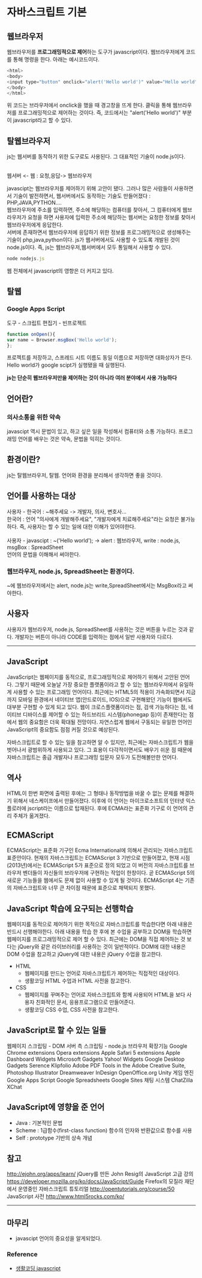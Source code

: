 # 자바스크립트 기본
## 웹브라우저
웹브라우저를 **프로그래밍적으로 제어**하는 도구가 javascript이다.
웹브라우저에게 코드를 통해 명령을 한다.
아래는 예시코드이다.

```js
<html>
<body>
<input type="button" onclick="alert('Hello world')" value="Hello world" />
</body>
</html>
```

위 코드는 브라우저에서 onclick을 했을 때 경고창을 뜨게 한다.
클릭을 통해 웹브라우저를 프로그래밍적으로 제어하는 것이다.
즉, 코드에서는 "alert('Hello world')" 부분이 javascript라고 할 수 있다.

## 탈웹브라우저
js는 웹서버를 동작하기 위한 도구로도 사용된다.
그 대표적인 기술이 node.js이다.

<br>
웹서버 <- 웹 : 요청,응답-> 웹브라우저
<br>

javascipt는 웹브라우저를 제어하기 위해 고안이 됐다.
그러나 많은 사람들이 사용하면서 기술이 발전하면서, 웹서버에서도 동작하는 기술도 만들어졌다 : PHP,JAVA,PYTHON....
<br>
웹브라우저에 주소를 입력하면, 주소에 해당하는 컴퓨터를 찾아서, 그 컴퓨터에게 웹브라우저가 요청을 하면 사용자에 입력한 주소에 해당하는 웹서버는 요청한 정보를 찾아서 웹브라우저에게 응답한다.
<br>
서버에 존재하면서 웹브라우저에 응답하기 위한 정보를 프로그래밍적으로 생성해주는 기술이 php,java,python이다.
js가 웹서버에서도 사용할 수 있도록 개발된 것이 node.js이다.
즉, js는 웹브라우저,웹서버에서 모두 통일해서 사용할 수 있다.

```js
node nodejs.js
```
웹 전체에서 javascript의 영향은 더 커지고 있다.

## 탈웹
### Google Apps Script
도구 - 스크립트 편집기 - 빈프로젝트
<br>

```js
function onOpen(){
var name = Browser.msgBox('Hello world');
};
```
프로젝트를 저장하고, 스프레드 시트 이름도 동일 이름으로 저장하면 대화상자가 뜬다.
<br>
Hello world가 google scipt가 실행됐을 때 실행된다.

**js는 단순히 웹브라우저만을 제어하는 것이 아니라 여러 분야에서 사용 가능하다**

## 언어란?
### 의사소통을 위한 **약속**
javascipt 역시 문법이 있고, 하고 싶은 일을 작성해서 컴퓨터와 소통 가능하다.
프로그래밍 언어를 배우는 것은 약속, 문법을 익히는 것이다.

## 환경이란?
js는 탈웹브라우저, 탈웹.
언어와 환경을 분리해서 생각하면 좋을 것이다.
## 언어를 사용하는 **대상**

사용자 - 한국어 : ~해주세요 -> 개발자, 의사, 변호사...
<br>
한국어 : 언어
"의사에게 개발해주세요", "개발자에게 치료해주세요"라는 요청은 불가능하다.
즉, 사용자는 할 수 있는 일에 대한 이해가 있어야한다.
<br>
<br>
사용자 - javascipt : ~('Hello world'); -> alert : 웹브라우저, write : node.js, msgBox : SpreadSheet
<br>
언어의 문법을 이해해서 써야한다. 

### 웹브라우저, node.js, SpreadSheet는 **환경**이다.

~에 웹브라우저에서는 alert, node.js는 write,SpreadSheet에서는 MsgBox라고 써야한다.

## 사용자
사용자가 웹브라우저, node.js, SpreadSheet를 사용하는 것은 버튼을 누르는 것과 같다. 개발자는 버튼이 아니라 CODE를 입력하는 점에서 일반 사용자와 다르다.

---

## JavaScript
JavaScript는 웹페이지를 동적으로, 프로그래밍적으로 제어하기 위해서 고안된 언어다. 그렇기 때문에 오늘날 가장 중요한 플랫폼이라고 할 수 있는 웹브라우저에서 유일하게 사용할 수 있는 프로그래밍 언어이다. 최근에는 HTML5의 적용이 가속화되면서 지금까지 모바일 환경에서 네이티브 앱(안드로이드, IOS)으로 구현해왔던 기능이 웹에서도 대부분 구현할 수 있게 되고 있다. 웹이 크로스플랫폼이라는 점, 검색 가능하다는 점, 네이티브 디바이스를 제어할 수 있는 하드브리드 시스템(phonegap 등)이 존재한다는 점에서 웹의 중요함은 더욱 확대될 전망이다. 자연스럽게 웹에서 구동되는 유일한 언어인 JavaScript의 중요함도 점점 커질 것으로 예상된다.

자바스크립트로 할 수 있는 일을 참고하면 알 수 있지만, 최근에는 자바스크립트가 웹을 벗어나서 광범위하게 사용되고 있다. 그 효용이 다각적이면서도 배우기 쉬운 점 때문에 자바스크립트는 중급 개발자나 프로그래밍 입문자 모두가 도전해볼만한 언어다.

## 역사
HTML이 한번 화면에 출력된 후에는 그 형태나 동작방법을 바꿀 수 없는 문제를 해결하기 위해서 네스케이프에서 만들어졌다. 이후에 이 언어는 마이크로소프트의 인터넷 익스플로러에 jscript라는 이름으로 탑재된다. 후에 ECMA라는 표준화 기구로 이 언어의 관리 주체가 옮겨졌다.

## ECMAScript
ECMAScript는 표준화 기구인 Ecma International에 의해서 관리되는 자바스크립트 표준안이다. 현재의 자바스크립트는 ECMAScript 3 기반으로 만들어졌고, 현재 시점(2013년)에서는 ECMAScript 5가 표준으로 정의 되었고 이 버전의 자바스크립트를 브라우저 벤더들이 자신들의 브라우저에 구현하는 작업이 한창이다. 곧 ECMAScript 5의 새로운 기능들을 웹에서도 문제 없이 사용할 수 있게 될 것이다. ECMAScript 4는 기존의 자바스크립트와 너무 큰 차이점 때문에 표준으로 채택되지 못했다.

## JavaScript 학습에 요구되는 선행학습
웹페이지를 동적으로 제어하기 위한 목적으로 자바스크립트를 학습한다면 아래 내용은 반드시 선행해야한다. 아래 내용을 학습 한 후에 본 수업을 공부하고 DOM을 학습하면 웹페이지를 프로그래밍적으로 제어 할 수 있다. 최근에는 DOM을 직접 제어하는 것 보다는 jQuery와 같은 라이브러리를 사용하는 것이 일반적이다. DOM에 대한 내용은 DOM 수업을 참고하고 jQuery에 대한 내용은 jQuery 수업을 참고한다.

* HTML
  * 웹페이지를 만드는 언어로 자바스크립트가 제어하는 직접적인 대상이다.
  * 생활코딩 HTML 수업과 HTML 사전을 참고한다.
* CSS
  * 웹페이지를 꾸며주는 언어로 자바스크립트와 함께 사용되어 HTML을 보다 사용자 친화적인 문서, 응용프로그램으로 만들어준다.
  * 생활코딩 CSS 수업, CSS 사전을 참고한다.

## JavaScript로 할 수 있는 일들
웹페이지 스크립팅 - DOM
서버 측 스크립팅 - node.js
브라우저 확장기능
Google Chrome extensions
Opera extensions
Apple Safari 5 extensions
Apple Dashboard Widgets
Microsoft Gadgets
Yahoo! Widgets
Google Desktop Gadgets
Serence Klipfolio
Adobe PDF
Tools in the Adobe Creative Suite,
Photoshop
Illustrator
Dreamweaver
InDesign
OpenOffice.org
Unity 게임 엔진
Google Apps Script
Google Spreadsheets
Google Sites
채팅 시스템
ChatZilla
XChat

## JavaScript에 영향을 준 언어
 * Java : 기본적인 문법
 * Scheme : 1급함수(first-class function) 함수의 인자와 반환값으로 함수를 사용
 * Self : prototype 기반의 상속 개념


## 참고
http://ejohn.org/apps/learn/ 
jQuery를 만든 John Resig의 JavaScript 고급 강의
https://developer.mozilla.org/ko/docs/JavaScript/Guide
Firefox의 모질라 재단에서 운영중인 자바스크립트 튜토리얼
http://opentutorials.org/course/50
JavaScript 사전
http://www.html5rocks.com/ko/

***

## 마무리

* javascipt 언어의 중요성을 알게되었다.

### Reference
* [생활코딩 javascript](https://opentutorials.org/course/743/4650)